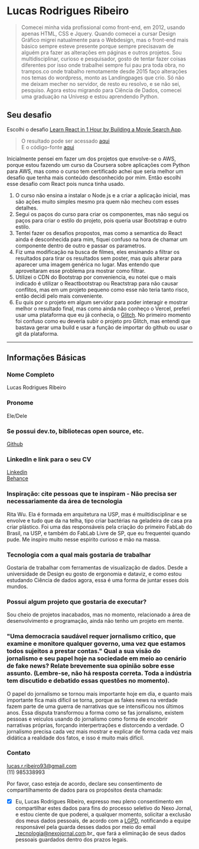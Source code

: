 # Lucas Rodrigues Ribeiro

> Comecei minha vida profissional como front-end, em 2012, usando apenas HTML, CSS e Jquery. Quando comecei a cursar Design Gráfico migrei natualmente para o Webdesign, mas o front-end mais básico sempre esteve presente porque sempre precisavam de alguém pra fazer as alterações em páginas e outros projetos. Sou multidisciplinar, curioso e pesquisador, gosto de tentar fazer coisas diferentes por isso onde trabalhei sempre fui pau pra toda obra, no trampos.co onde trabalho remotamente desde 2015 faço alterações nos temas do wordpress, monto as Landingpages que crio. Só não me deixam mecher no servidor, de resto eu resolvo, e se não sei, pesquiso. Agora estou migrando para Ciência de Dados, comecei uma graduação na Univesp e estou aprendendo Python.

## Seu desafio
Escolhi o desafio [Learn React in 1 Hour by Building a Movie Search App](https://www.freecodecamp.org/news/learn-react-in-1-hour-by-building-a-movie-search-app/).

>O resultado pode ser acessado [aqui](https://sneaky-snapdragon-pizza.glitch.me/)\
E o código-fonte [aqui](https://github.com/LucasRR93/ReactMovieSearch)


Inicialmente pensei em fazer um dos projetos que envolve-se o AWS, porque estou fazendo um curso da Coursera sobre aplicações com Python para AWS, mas como o curso tem certificado achei que seria melhor um desafio que tenha mais conteúdo desconhecido por mim. Então escolhi esse desafio com React pois nunca tinha usado.

1. O curso não ensina a instalar o Node.js e a criar a aplicação inicial, mas são ações muito simples mesmo pra quem não mecheu com esses detalhes.
2. Segui os paços do curso para criar os componentes, mas não segui os paços para criar o estilo do projeto, pois queria usar Bootstrap e outro estilo.
3. Tentei fazer os desafios propostos, mas como a semantica do React ainda é desconhecida para mim, fiquei confuso na hora de chamar um componente dentro de outro e passar os parametros.
4. Fiz uma modificação na busca de filmes, eles ensinando a filtrar os resultados para tirar os resultados sem poster, mas quis alterar para aparecer uma imagem genérica no lugar. Mas entendo que aproveitaram esse problema pra mostrar como filtrar.
5. Utilizei o CDN do Bootstrap por conveniencia, eu notei que o mais indicado é utilizar o Reactbootstrap ou Reactstrap para não causar conflitos, mas em um projeto pequeno como esse não teria tanto risco, então decidi pelo mais conveniente.
6. Eu quis por o projeto em algum servidor para poder interagir e mostrar melhor o resultado final, mas como ainda não conheço o Vercel, preferi usar uma plataforma que eu já conhecia, o [Glitch](https://glitch.com/). No primeiro momento foi confuso como eu deveria subir o projeto pro Glitch, mas entendi que bastava gerar uma build e usar a função de importar do github ou usar o git da plataforma.


----

## Informações Básicas

### Nome Completo
Lucas Rodrigues Ribeiro

### Pronome
Ele/Dele

### Se possui dev.to, bibliotecas open source, etc.
[Github](https://github.com/LucasRR93)

### LinkedIn e link para o seu CV
[Linkedin](https://www.linkedin.com/in/lucas-rodrigues-ribeiro-68a94492/)\
[Behance](https://www.behance.net/lucasrribeiro)

### Inspiração: cite pessoas que te inspiram - Não precisa ser necessariamente da área de tecnologia
Rita Wu. Ela é formada em arquitetura na USP, mas é muiltidisciplinar e se envolve e tudo que da na telha, tipo criar bactérias na geladeira de casa pra criar plástico. Foi uma das responsáveis pela criação do primeiro FabLab do Brasil, na USP, e também do FabLab Livre de SP, que eu frequentei quando pude. Me inspiro muito nesse espirito curioso e mão na massa.

### Tecnologia com a qual mais gostaria de trabalhar
Gostaria de trabalhar com ferramentas de visualização de dados. Desde a universidade de Design eu gosto de ergonomia e dataviz, e como estou estudando Ciência de dados agora, essa é uma forma de juntar esses dois mundos.

### Possui algum projeto que gostaria de executar?
Sou cheio de projetos inacabados, mas no momento, relacionado a área de desenvolvimento e programação, ainda não tenho um projeto em mente.

### "Uma democracia saudável requer jornalismo crítico, que examine e monitore qualquer governo, uma vez que estamos todos sujeitos a prestar contas." Qual a sua visão do jornalismo e seu papel hoje na sociedade em meio ao cenário de fake news? Relate brevemente sua opinião sobre esse assunto. (Lembre-se, não há resposta correta. Toda a indústria tem discutido e debatido essas questões no momento).
O papel do jornalismo se tornou mais importante hoje em dia, e quanto mais importante fica mais díficil se torna, porque as fakes news na verdade fazem parte de uma guerra de narrativas que se intensificou nos últimos anos. Essa disputa transformou a forma como se fas jornalismo, existem pessoas e veiculos usando do jornalismo como forma de encobrir narrativas próprias, forçando interpertrações e distorcendo a verdade. O jornalismo precisa cada vez mais mostrar e explicar de forma cada vez mais didática a realidade dos fatos, e isso é muito mais difícil.

### Contato
lucas.r.ribeiro93@gmail.com\
(11) 985338993

Por favor, caso esteja de acordo, declare seu consentimento de compartilhamento de dados para os propósitos desta chamada:

- [X] Eu, Lucas Rodrigues Ribeiro, expresso meu pleno consentimento em compartilhar estes dados para fins do processo seletivo do Nexo Jornal, e estou ciente de que poderei, a qualquer momento, solicitar a exclusão dos meus dados pessoais, de acordo com a [LGPD](http://www.planalto.gov.br/ccivil_03/_ato2015-2018/2018/lei/l13709.htm), notificando a equipe responsável pela guarda desses dados por meio do email _tecnologia@nexojornal.com.br_ que fará a eliminação de seus dados pessoais guardados dentro dos prazos legais.